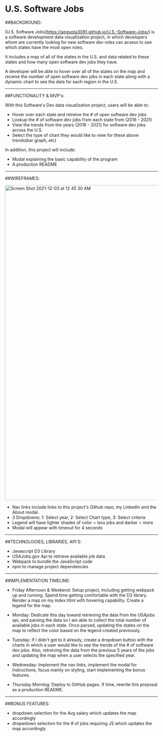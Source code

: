 # U.S. Software Jobs

##BACKGROUND:

[U.S. Software Jobs]https://apgupta3091.github.io/U.S.-Software-Jobs/)
is a software development data visualization project,
in which developers whom are currently looking for new software dev 
roles can acsess to see which states have the most open roles. 

It includes a map of all of the states in the U.S. and data related
to these states and how many open software dev jobs they have. 

A developer will be able to hover over all of the states on the map 
and receive the number of open software dev jobs in each state along 
with a dynamic chart to see the data for each region in the U.S.

-----------------------------------------------------------------------------

##FUNCTIONALITY & MVP's:

With this Software's Dev data visualization project, users will be able to:

- Hover over each state and retreive the # of open software dev jobs
- Lookup the # of software dev jobs from each state from (2016 - 2021)
- View the trends from the years (2016 - 2021) for software dev jobs across the U.S.
- Select the type of chart they would like to view for these above trends(bar graph, etc)

In addition, this project will include:

- Modal explaining the basic capability of the program 
- A production README

-----------------------------------------------------------------------------

##WIREFRAMES:

<img width="1037" alt="Screen Shot 2021-12-03 at 12 45 30 AM" src="https://user-images.githubusercontent.com/53449807/144551929-0a25766d-0627-4147-a6c6-6bb5285b40b7.png">

- Nav links include links to this project's Github repo, my LinkedIn and the About modal.
- 3 Dropdowns: 1: Select year, 2: Select Chart type, 3: Select criteria
- Legend will have lighter shades of color = less jobs and darker = more
- Modal will appear with timeout for 4 seconds



-----------------------------------------------------------------------------

##TECHNOLOGIES, LIBRARIES, API'S:

- Javascript D3 Library
- USAJobs.gov Api to retrieve available job data
- Webpack to bundle the JavaScript code
- npm to manage project dependencies

-----------------------------------------------------------------------------

##IMPLEMENTATION TIMELINE:

- Friday Afternoon & Weekend: Setup project, including getting webpack up and running. Spend time getting comfortable with the D3 library. Render a map on my index.html with hovering capability. Create a legend for the map.

- Monday: Dedicate this day toward retrieving the data from the USAjobs api, and parsing the data so I am able to collect the total number of available jobs in each state. Once parsed, updating the states on the map to reflect the color based on the legend created previously.

- Tuesday: If I didn't get to it already, create a dropdown button with the charts in which a user would like to see the trends of the # of software dev jobs. Also, retreiving the data from the previous 5 years of the jobs and updating the map when a user selects the specified year.

- Wednesday: Implement the nav links, implement the modal for instructions, focus mainly on styling, start implementing the bonus features.

- Thursday Morning: Deploy to GitHub pages. If time, rewrite this proposal as a production README.

-----------------------------------------------------------------------------

##BONUS FEATURES:

- dropdown selection for the Avg salary which updates the map accordingly
- dropwdown selection for the # of jobs requiring JS which updates the map accordingly
